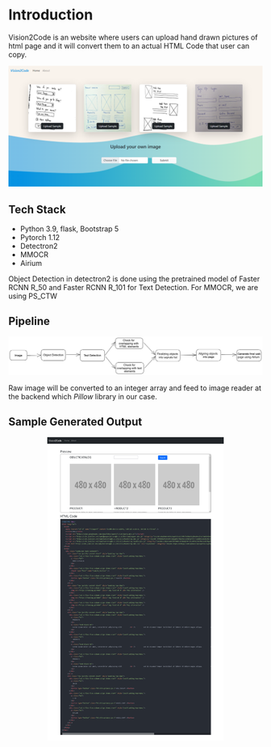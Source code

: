 # Introduction

Vision2Code is an website where users can upload hand drawn pictures of html page and it will convert them to an actual HTML Code that user can copy.


<div align="center">
  <img src="images/index.png" alt="Front Page"/>
</div>

## Tech Stack
- Python 3.9, flask, Bootstrap 5
- Pytorch 1.12
- Detectron2
- MMOCR
- Airium


Object Detection in detectron2 is done using the pretrained model of <a link="https://paperswithcode.com/lib/detectron2/faster-r-cnn">Faster RCNN R_50</a> and <a link="https://paperswithcode.com/lib/detectron2/faster-r-cnn">Faster RCNN R_101</a> for Text Detection.  For MMOCR, we are using PS_CTW

## Pipeline

<div align="center">
  <img src="images/pipeline_image.png"/>
</div>

Raw image will be converted to an integer array and feed to image reader at the backend which *Pillow* library in our case.

## Sample Generated Output

<div align="center">
  <img src="images/output2.png" height="600"/>
</div>


